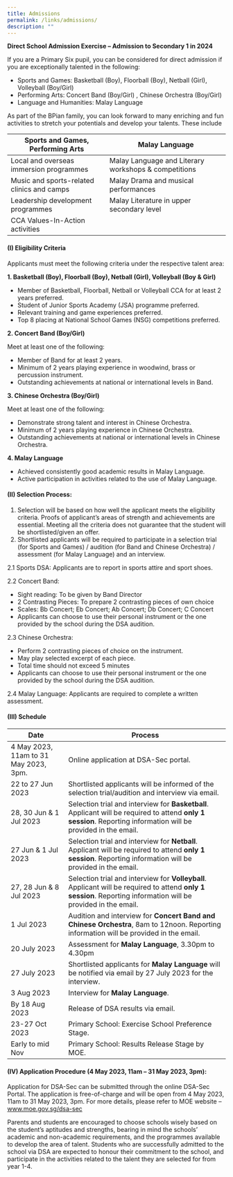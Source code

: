 ```yaml
---
title: Admissions
permalink: /links/admissions/
description: ""
---
```

**Direct School Admission Exercise – Admission to Secondary 1 in 2024**   

  
If you are a Primary Six pupil, you can be considered for direct admission if you are exceptionally talented in the following:

* Sports and Games: Basketball (Boy), Floorball (Boy), Netball (Girl), Volleyball (Boy/Girl)
* Performing Arts: Concert Band (Boy/Girl) , Chinese Orchestra (Boy/Girl)
* Language and Humanities: Malay Language

As part of the BPian family, you can look forward to many enriching and fun activities to stretch your potentials and develop your talents. These include


| Sports and Games, Performing Arts | Malay Language |
| ----------------- | -------- |
| Local and overseas immersion programmes | Malay Language and Literary workshops & competitions|
| Music and sports-related clinics and camps | Malay Drama and musical performances|
| Leadership development programmes  | Malay Literature in upper secondary level|
| CCA Values-In-Action activities | |

#### (I) Eligibility Criteria
Applicants must meet the following criteria under the respective talent area:

**1. Basketball (Boy), Floorball (Boy), Netball (Girl), Volleyball (Boy & Girl)**
* Member of Basketball, Floorball, Netball or Volleyball CCA for at least 2 years preferred.
* Student of Junior Sports Academy (JSA) programme preferred.
* Relevant training and game experiences preferred.
* Top 8 placing at National School Games (NSG) competitions preferred.

**2. Concert Band (Boy/Girl)**

Meet at least one of the following:
* Member of Band for at least 2 years.
* Minimum of 2 years playing experience in woodwind, brass or percussion instrument.
* Outstanding achievements at national or international levels in Band.

**3. Chinese Orchestra (Boy/Girl)**

Meet at least one of the following:
* Demonstrate strong talent and interest in Chinese Orchestra.
* Minimum of 2 years playing experience in Chinese Orchestra.
* Outstanding achievements at national or international levels in Chinese Orchestra.


**4. Malay Language**

* Achieved consistently good academic results in Malay Language.
* Active participation in activities related to the use of Malay Language.

#### (II) Selection Process:
1. Selection will be based on how well the applicant meets the eligibility criteria. Proofs of applicant’s areas of strength and achievements are essential. Meeting all the criteria does not guarantee that the student will be shortlisted/given an offer.
2. Shortlisted applicants will be required to participate in a selection trial (for Sports and Games) / audition (for Band and Chinese Orchestra) / assessment (for Malay Language) and an interview.

2.1 Sports DSA: Applicants are to report in sports attire and sport shoes.

2.2 Concert Band:
* Sight reading: To be given by Band Director
* 2 Contrasting Pieces: To prepare 2 contrasting pieces of own choice
* Scales: Bb Concert; Eb Concert; Ab Concert; Db Concert; C Concert
* Applicants can choose to use their personal instrument or the one provided by the school during the DSA audition.

2.3 Chinese Orchestra:
* Perform 2 contrasting pieces of choice on the instrument.
* May play selected excerpt of each piece.
* Total time should not exceed 5 minutes
* Applicants can choose to use their personal instrument or the one
provided by the school during the DSA audition.

2.4 Malay Language: Applicants are required to complete a written assessment.

#### (III) Schedule

| Date | Process |
| ------ | ---------- |
|4 May 2023, 11am to 31 May 2023, 3pm.  | Online application at DSA-Sec portal.   |
|22 to 27 Jun 2023     | Shortlisted applicants will be informed of the selection trial/audition and interview via email.    |
|28, 30 Jun & 1 Jul 2023   | Selection trial and interview for **Basketball**. Applicant will be required to attend **only 1 session**. Reporting information will be provided in the email.    |
|27 Jun & 1 Jul 2023  | Selection trial and interview for **Netball**. Applicant will be required to attend **only 1 session**. Reporting information will be provided in the email.    |
|27, 28 Jun & 8 Jul 2023    | Selection trial and interview for **Volleyball**. Applicant will be required to attend **only 1 session**. Reporting information will be provided in the email.     |
|1 Jul 2023    | Audition and interview for **Concert Band and Chinese Orchestra**, 8am to 12noon. Reporting information will be provided in the email.   |
|20 July 2023    | Assessment for **Malay Language**, 3.30pm to 4.30pm |
|27 July 2023     | Shortlisted applicants for **Malay Language** will be notified via email by 27 July 2023 for the interview.     |
|3 Aug 2023    | Interview for **Malay Language**.   |
|By 18 Aug 2023   | Release of DSA results via email.    |
|23-27 Oct 2023     | Primary School: Exercise School Preference Stage.     |
|Early to mid Nov    | Primary School: Results Release Stage by MOE.    |


#### (IV) Application Procedure (4 May 2023, 11am – 31 May 2023, 3pm):
Application for DSA-Sec can be submitted through the online DSA-Sec Portal. The application is free-of-charge and will be open from 4 May 2023, 11am to 31 May 2023, 3pm. For more details, please refer to MOE website – www.moe.gov.sg/dsa-sec

Parents and students are encouraged to choose schools wisely based on the student’s aptitudes and strengths, bearing in mind the schools’ academic and non-academic requirements, and the programmes available to develop the area of talent.
Students who are successfully admitted to the school via DSA are expected to honour their commitment to the school, and participate in the activities related to the talent they are selected for from year 1-4.
